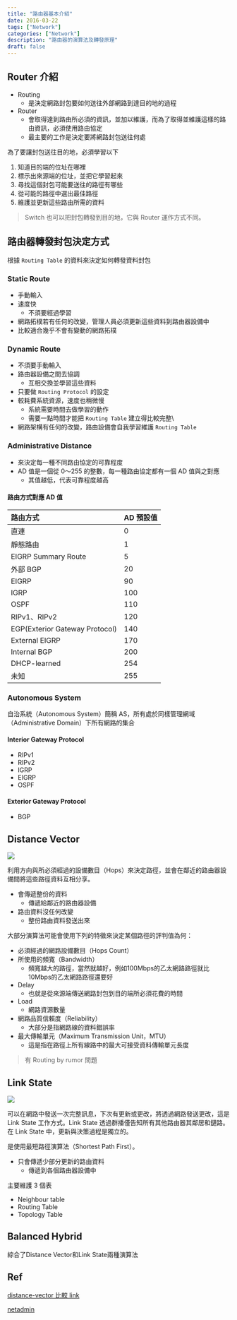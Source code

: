 ```yaml
---
title: "路由器基本介紹"
date: 2016-03-22
tags: ["Network"]
categories: ["Network"]
description: "路由器的演算法及轉發原理"
draft: false
---
```


## Router 介紹
- Routing
    - 是決定網路封包要如何送往外部網路到達目的地的過程
- Router
    - 會取得達到路由所必須的資訊，並加以維護，而為了取得並維護這樣的路由資訊，必須使用路由協定
    - 最主要的工作是決定要將網路封包送往何處


為了要讓封包送往目的地，必須學習以下

1. 知道目的端的位址在哪裡
2. 標示出來源端的位址，並把它學習起來
3. 尋找這個封包可能要送往的路徑有哪些
4. 從可能的路徑中選出最佳路徑
5. 維護並更新這些路由所需的資料


>Switch 也可以把封包轉發到目的地，它與 Router 運作方式不同。


## 路由器轉發封包決定方式
根據 `Routing Table` 的資料來決定如何轉發資料封包

### Static Route
- 手動輸入
- 速度快
    - 不須要經過學習
- 網路拓樸若有任何的改變，管理人員必須更新這些資料到路由器設備中
- 比較適合幾乎不會有變動的網路拓樸

### Dynamic Route
- 不須要手動輸入
- 路由器設備之間去協調
    - 互相交換並學習這些資料
-  只要做 `Routing Protocol` 的設定
-  較耗費系統資源，速度也稍微慢
    -  系統需要時間去做學習的動作
    -  需要一點時間才能把 `Routing Table` 建立得比較完整\
- 網路架構有任何的改變，路由設備會自我學習維護 `Routing Table`

### Administrative Distance
- 來決定每一種不同路由協定的可靠程度
- AD 值是一個從 0～255 的整數，每一種路由協定都有一個 AD 值與之對應
    - 其值越低，代表可靠程度越高

#### 路由方式對應 AD 值

| 路由方式 | AD 預設值 |
|:--------|:--------|
| 直連 | 0 |
| 靜態路由 | 1 |
| EIGRP Summary Route | 5 |
| 外部 BGP | 20 |
| EIGRP | 90 |
| IGRP | 100 |
| OSPF | 110 |
| RIPv1、RIPv2 | 120 |
| EGP(Exterior Gateway Protocol) | 140 |
| External EIGRP |170|
| Internal BGP | 200 |
| DHCP-learned | 254 |
| 未知 | 255 |

### Autonomous System
自治系統（Autonomous System）簡稱 AS，所有處於同樣管理網域（Administrative Domain）下所有網路的集合

#### Interior Gateway Protocol
- RIPv1
- RIPv2
- IGRP
- EIGRP
- OSPF

#### Exterior Gateway Protocol

- BGP

## Distance Vector

![](https://i.imgur.com/SMb1doP.png)

利用方向與所必須經過的設備數目（Hops）來決定路徑，並會在鄰近的路由器設備間將這些路徑資料互相分享。
- 會傳遞整份的資料
    - 傳遞給鄰近的路由器設備
- 路由資料沒任何改變
    - 整份路由資料發送出來

大部分演算法可能會使用下列的特徵來決定某個路徑的評判值為何：
- 必須經過的網路設備數目（Hops Count）
- 所使用的頻寬（Bandwidth）
    - 頻寬越大的路徑，當然就越好，例如100Mbps的乙太網路路徑就比10Mbps的乙太網路路徑還要好
- Delay
    - 也就是從來源端傳送網路封包到目的端所必須花費的時間
- Load
    - 網路資源數量
- 網路品質信賴度（Reliability）
    - 大部分是指網路線的資料錯誤率
- 最大傳輸單元（Maximum Transmission Unit，MTU）
    - 這是指在路徑上所有線路中的最大可接受資料傳輸單元長度


> 有 Routing by rumor 問題


## Link State

![](https://i.imgur.com/cPM3Vv8.png)

可以在網路中發送一次完整訊息，下次有更新或更改，將透過網路發送更改，這是 Link State 工作方式。Link State 透過群播僅告知所有其他路由器其鄰居和鏈路。在 Link State 中，更新與決策過程是獨立的。

是使用最短路徑演算法（Shortest Path First）。
- 只會傳遞少部分更新的路由資料
    - 傳遞到各個路由器設備中

主要維護 3 個表
- Neighbour table
- Routing Table
- Topology Table

## Balanced Hybrid

綜合了Distance Vector和Link State兩種演算法

## Ref

[distance-vector 比較 link](http://www.routexp.com/2017/05/routing-basics-distance-vector-vs-link.html?)

[netadmin](https://www.netadmin.com.tw/index.aspx)